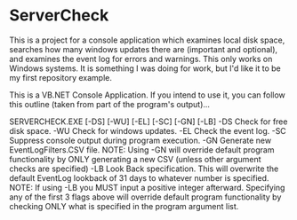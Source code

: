 ServerCheck
===========

This is a project for a console application which examines local disk space, searches how many windows updates there are (important and optional), and examines the event log for errors and warnings.  This only works on Windows systems.  It is something I was doing for work, but I'd like it to be my first repository example.

This is a VB.NET Console Application.  If you intend to use it, you can follow this outline (taken from part of the program's output)...

SERVERCHECK.EXE [-DS] [-WU] [-EL] [-SC] [-GN] [-LB]
  -DS    Check for free disk space.
  -WU    Check for windows updates.
  -EL    Check the event log.
  -SC    Suppress console output during program execution.
  -GN    Generate new EventLogFilters.CSV file.
         NOTE: Using -GN will override default program functionality
         by ONLY generating a new CSV (unless other argument checks are specified)
  -LB    Look Back specification. This will overwrite the default EventLog lookback of 31 days to whatever number is specified.
         NOTE: If using -LB you MUST input a positive integer afterward.
  Specifying any of the first 3 flags above will override default program functionality by checking ONLY what is specified in the program argument list.
